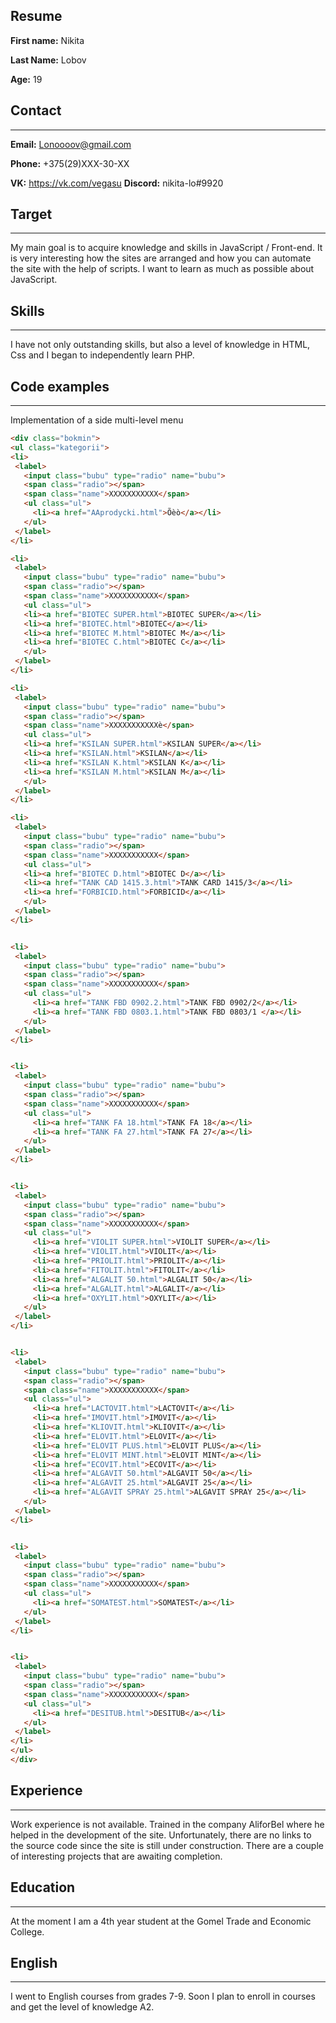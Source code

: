 ## Resume

**First name:** Nikita

**Last Name:** Lobov

**Age:** 19

## Contact
***

**Email:** Lonoooov@gmail.com 

**Phone:** +375(29)XXX-30-XX

**VK:** https://vk.com/vegasu **Discord:** nikita-lo#9920

## Target
***

My main goal is to acquire knowledge and skills in JavaScript / Front-end.
It is very interesting how the sites are arranged and how you can automate the site with the help of scripts.
I want to learn as much as possible about JavaScript.

## Skills
***

I have not only outstanding skills, but also a level of knowledge in HTML, Css and I began to independently learn PHP.

## Code examples
***

Implementation of a side multi-level menu

   ```html 
 <div class="bokmin">
<ul class="kategorii">
  <li>
    <label>
      <input class="bubu" type="radio" name="bubu">
      <span class="radio"></span>
      <span class="name">XXXXXXXXXXX</span>
      <ul class="ul">
        <li><a href="AAprodycki.html">Õèò</a></li>
      </ul>
    </label>
  </li>
  
  <li>
    <label>
      <input class="bubu" type="radio" name="bubu">
      <span class="radio"></span>
      <span class="name">XXXXXXXXXXX</span>
      <ul class="ul">
      <li><a href="BIOTEC SUPER.html">BIOTEC SUPER</a></li>
      <li><a href="BIOTEC.html">BIOTEC</a></li>
      <li><a href="BIOTEC M.html">BIOTEC M</a></li>
      <li><a href="BIOTEC C.html">BIOTEC C</a></li>
      </ul>
    </label>
  </li>
  
  <li>
    <label>
      <input class="bubu" type="radio" name="bubu">
      <span class="radio"></span>
      <span class="name">XXXXXXXXXXXè</span>
      <ul class="ul">
      <li><a href="KSILAN SUPER.html">KSILAN SUPER</a></li>
      <li><a href="KSILAN.html">KSILAN</a></li>
      <li><a href="KSILAN K.html">KSILAN K</a></li>
      <li><a href="KSILAN M.html">KSILAN M</a></li>
      </ul>
    </label>
  </li>

  <li>
    <label>
      <input class="bubu" type="radio" name="bubu">
      <span class="radio"></span>
      <span class="name">XXXXXXXXXXX</span>
      <ul class="ul">
      <li><a href="BIOTEC D.html">BIOTEC D</a></li>  
      <li><a href="TANK CAD 1415.3.html">TANK CARD 1415/3</a></li>    
      <li><a href="FORBICID.html">FORBICID</a></li>
      </ul>
    </label>
  </li>
  

  <li>
    <label>
      <input class="bubu" type="radio" name="bubu">
      <span class="radio"></span>
      <span class="name">XXXXXXXXXXX</span>
      <ul class="ul">
        <li><a href="TANK FBD 0902.2.html">TANK FBD 0902/2</a></li> 
        <li><a href="TANK FBD 0803.1.html">TANK FBD 0803/1 </a></li> 
      </ul>
    </label>
  </li>
  

  <li>
    <label>
      <input class="bubu" type="radio" name="bubu">
      <span class="radio"></span>
      <span class="name">XXXXXXXXXXX</span>
      <ul class="ul">
        <li><a href="TANK FA 18.html">TANK FA 18</a></li>  
        <li><a href="TANK FA 27.html">TANK FA 27</a></li>
      </ul>
    </label>
  </li>
  

  <li>
    <label>
      <input class="bubu" type="radio" name="bubu">
      <span class="radio"></span>
      <span class="name">XXXXXXXXXXX</span>
      <ul class="ul">
        <li><a href="VIOLIT SUPER.html">VIOLIT SUPER</a></li>    
        <li><a href="VIOLIT.html">VIOLIT</a></li>  
        <li><a href="PRIOLIT.html">PRIOLIT</a></li> 
        <li><a href="FITOLIT.html">FITOLIT</a></li>
        <li><a href="ALGALIT 50.html">ALGALIT 50</a></li>  
        <li><a href="ALGALIT.html">ALGALIT</a></li> 
        <li><a href="OXYLIT.html">OXYLIT</a></li>
      </ul>
    </label>
  </li>
  

  <li>
    <label>
      <input class="bubu" type="radio" name="bubu">
      <span class="radio"></span>
      <span class="name">XXXXXXXXXXX</span>
      <ul class="ul">
        <li><a href="LACTOVIT.html">LACTOVIT</a></li>    
        <li><a href="IMOVIT.html">IMOVIT</a></li>  
        <li><a href="KLIOVIT.html">KLIOVIT</a></li> 
        <li><a href="ELOVIT.html">ELOVIT</a></li>
        <li><a href="ELOVIT PLUS.html">ELOVIT PLUS</a></li> 
        <li><a href="ELOVIT MINT.html">ELOVIT MINT</a></li> 
        <li><a href="ECOVIT.html">ECOVIT</a></li>
        <li><a href="ALGAVIT 50.html">ALGAVIT 50</a></li>
        <li><a href="ALGAVIT 25.html">ALGAVIT 25</a></li>
        <li><a href="ALGAVIT SPRAY 25.html">ALGAVIT SPRAY 25</a></li>
      </ul>
    </label>
  </li>
  

  <li>
    <label>
      <input class="bubu" type="radio" name="bubu">
      <span class="radio"></span>
      <span class="name">XXXXXXXXXXX</span>
      <ul class="ul">
        <li><a href="SOMATEST.html">SOMATEST</a></li>
      </ul>
    </label>
  </li>
  

  <li>
    <label>
      <input class="bubu" type="radio" name="bubu">
      <span class="radio"></span>
      <span class="name">XXXXXXXXXXX</span>
      <ul class="ul">
        <li><a href="DESITUB.html">DESITUB</a></li> 
      </ul>
    </label>
  </li>
</ul>
</div>
```

## Experience
***

Work experience is not available. Trained in the company AliforBel where he helped in the development of the site.
Unfortunately, there are no links to the source code since the site is still under construction.
There are a couple of interesting projects that are awaiting completion.

## Education
***

At the moment I am a 4th year student at the Gomel Trade and Economic College.

## English
***
 
I went to English courses from grades 7-9. Soon I plan to enroll in courses and get the level of knowledge A2.


